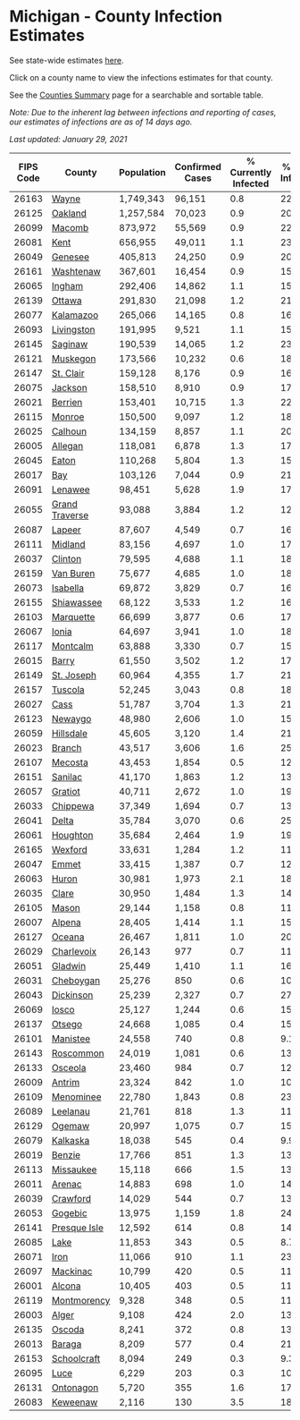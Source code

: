 # Michigan - County Infection Estimates

See state-wide estimates [here](/infections/us-mi).

Click on a county name to view the infections estimates for that county.

See the [Counties Summary](/infections/summary-counties) page for a searchable and sortable table.

*Note: Due to the inherent lag between infections and reporting of cases, our estimates of infections are as of 14 days ago.*

*Last updated: January 29, 2021*

|   FIPS Code |                           County |   Population |   Confirmed Cases |   % Currently Infected |   % Total Infected |
|-------------|----------------------------------|--------------|-------------------|------------------------|--------------------|
|       26163 |                   [Wayne](wayne) |    1,749,343 |            96,151 |                    0.8 |               22.3 |
|       26125 |               [Oakland](oakland) |    1,257,584 |            70,023 |                    0.9 |               20.5 |
|       26099 |                 [Macomb](macomb) |      873,972 |            55,569 |                    0.9 |               22.5 |
|       26081 |                     [Kent](kent) |      656,955 |            49,011 |                    1.1 |               23.2 |
|       26049 |               [Genesee](genesee) |      405,813 |            24,250 |                    0.9 |               20.0 |
|       26161 |           [Washtenaw](washtenaw) |      367,601 |            16,454 |                    0.9 |               15.0 |
|       26065 |                 [Ingham](ingham) |      292,406 |            14,862 |                    1.1 |               15.7 |
|       26139 |                 [Ottawa](ottawa) |      291,830 |            21,098 |                    1.2 |               21.7 |
|       26077 |           [Kalamazoo](kalamazoo) |      265,066 |            14,165 |                    0.8 |               16.3 |
|       26093 |         [Livingston](livingston) |      191,995 |             9,521 |                    1.1 |               15.7 |
|       26145 |               [Saginaw](saginaw) |      190,539 |            14,065 |                    1.2 |               23.5 |
|       26121 |             [Muskegon](muskegon) |      173,566 |            10,232 |                    0.6 |               18.3 |
|       26147 |           [St. Clair](st.-clair) |      159,128 |             8,176 |                    0.9 |               16.5 |
|       26075 |               [Jackson](jackson) |      158,510 |             8,910 |                    0.9 |               17.7 |
|       26021 |               [Berrien](berrien) |      153,401 |            10,715 |                    1.3 |               22.0 |
|       26115 |                 [Monroe](monroe) |      150,500 |             9,097 |                    1.2 |               18.9 |
|       26025 |               [Calhoun](calhoun) |      134,159 |             8,857 |                    1.1 |               20.1 |
|       26005 |               [Allegan](allegan) |      118,081 |             6,878 |                    1.3 |               17.5 |
|       26045 |                   [Eaton](eaton) |      110,268 |             5,804 |                    1.3 |               15.9 |
|       26017 |                       [Bay](bay) |      103,126 |             7,044 |                    0.9 |               21.0 |
|       26091 |               [Lenawee](lenawee) |       98,451 |             5,628 |                    1.9 |               17.1 |
|       26055 | [Grand Traverse](grand-traverse) |       93,088 |             3,884 |                    1.2 |               12.2 |
|       26087 |                 [Lapeer](lapeer) |       87,607 |             4,549 |                    0.7 |               16.4 |
|       26111 |               [Midland](midland) |       83,156 |             4,697 |                    1.0 |               17.1 |
|       26037 |               [Clinton](clinton) |       79,595 |             4,688 |                    1.1 |               18.2 |
|       26159 |           [Van Buren](van-buren) |       75,677 |             4,685 |                    1.0 |               18.7 |
|       26073 |             [Isabella](isabella) |       69,872 |             3,829 |                    0.7 |               16.6 |
|       26155 |         [Shiawassee](shiawassee) |       68,122 |             3,533 |                    1.2 |               16.5 |
|       26103 |           [Marquette](marquette) |       66,699 |             3,877 |                    0.6 |               17.4 |
|       26067 |                   [Ionia](ionia) |       64,697 |             3,941 |                    1.0 |               18.5 |
|       26117 |             [Montcalm](montcalm) |       63,888 |             3,330 |                    0.7 |               15.7 |
|       26015 |                   [Barry](barry) |       61,550 |             3,502 |                    1.2 |               17.0 |
|       26149 |         [St. Joseph](st.-joseph) |       60,964 |             4,355 |                    1.7 |               21.1 |
|       26157 |               [Tuscola](tuscola) |       52,245 |             3,043 |                    0.8 |               18.2 |
|       26027 |                     [Cass](cass) |       51,787 |             3,704 |                    1.3 |               21.2 |
|       26123 |               [Newaygo](newaygo) |       48,980 |             2,606 |                    1.0 |               15.9 |
|       26059 |           [Hillsdale](hillsdale) |       45,605 |             3,120 |                    1.4 |               21.6 |
|       26023 |                 [Branch](branch) |       43,517 |             3,606 |                    1.6 |               25.0 |
|       26107 |               [Mecosta](mecosta) |       43,453 |             1,854 |                    0.5 |               12.7 |
|       26151 |               [Sanilac](sanilac) |       41,170 |             1,863 |                    1.2 |               13.6 |
|       26057 |               [Gratiot](gratiot) |       40,711 |             2,672 |                    1.0 |               19.6 |
|       26033 |             [Chippewa](chippewa) |       37,349 |             1,694 |                    0.7 |               13.3 |
|       26041 |                   [Delta](delta) |       35,784 |             3,070 |                    0.6 |               25.2 |
|       26061 |             [Houghton](houghton) |       35,684 |             2,464 |                    1.9 |               19.6 |
|       26165 |               [Wexford](wexford) |       33,631 |             1,284 |                    1.2 |               11.2 |
|       26047 |                   [Emmet](emmet) |       33,415 |             1,387 |                    0.7 |               12.7 |
|       26063 |                   [Huron](huron) |       30,981 |             1,973 |                    2.1 |               18.9 |
|       26035 |                   [Clare](clare) |       30,950 |             1,484 |                    1.3 |               14.1 |
|       26105 |                   [Mason](mason) |       29,144 |             1,158 |                    0.8 |               11.9 |
|       26007 |                 [Alpena](alpena) |       28,405 |             1,414 |                    1.1 |               15.7 |
|       26127 |                 [Oceana](oceana) |       26,467 |             1,811 |                    1.0 |               20.5 |
|       26029 |         [Charlevoix](charlevoix) |       26,143 |               977 |                    0.7 |               11.3 |
|       26051 |               [Gladwin](gladwin) |       25,449 |             1,410 |                    1.1 |               16.5 |
|       26031 |           [Cheboygan](cheboygan) |       25,276 |               850 |                    0.6 |               10.4 |
|       26043 |           [Dickinson](dickinson) |       25,239 |             2,327 |                    0.7 |               27.1 |
|       26069 |                   [Iosco](iosco) |       25,127 |             1,244 |                    0.6 |               15.4 |
|       26137 |                 [Otsego](otsego) |       24,668 |             1,085 |                    0.4 |               15.4 |
|       26101 |             [Manistee](manistee) |       24,558 |               740 |                    0.8 |                9.1 |
|       26143 |           [Roscommon](roscommon) |       24,019 |             1,081 |                    0.6 |               13.7 |
|       26133 |               [Osceola](osceola) |       23,460 |               984 |                    0.7 |               12.6 |
|       26009 |                 [Antrim](antrim) |       23,324 |               842 |                    1.0 |               10.7 |
|       26109 |           [Menominee](menominee) |       22,780 |             1,843 |                    0.8 |               23.5 |
|       26089 |             [Leelanau](leelanau) |       21,761 |               818 |                    1.3 |               11.1 |
|       26129 |                 [Ogemaw](ogemaw) |       20,997 |             1,075 |                    0.7 |               15.2 |
|       26079 |             [Kalkaska](kalkaska) |       18,038 |               545 |                    0.4 |                9.9 |
|       26019 |                 [Benzie](benzie) |       17,766 |               851 |                    1.3 |               13.9 |
|       26113 |           [Missaukee](missaukee) |       15,118 |               666 |                    1.5 |               13.2 |
|       26011 |                 [Arenac](arenac) |       14,883 |               698 |                    1.0 |               14.7 |
|       26039 |             [Crawford](crawford) |       14,029 |               544 |                    0.7 |               13.1 |
|       26053 |               [Gogebic](gogebic) |       13,975 |             1,159 |                    1.8 |               24.0 |
|       26141 |     [Presque Isle](presque-isle) |       12,592 |               614 |                    0.8 |               14.6 |
|       26085 |                     [Lake](lake) |       11,853 |               343 |                    0.5 |                8.7 |
|       26071 |                     [Iron](iron) |       11,066 |               910 |                    1.1 |               23.5 |
|       26097 |             [Mackinac](mackinac) |       10,799 |               420 |                    0.5 |               11.6 |
|       26001 |                 [Alcona](alcona) |       10,405 |               403 |                    0.5 |               11.6 |
|       26119 |       [Montmorency](montmorency) |        9,328 |               348 |                    0.5 |               11.4 |
|       26003 |                   [Alger](alger) |        9,108 |               424 |                    2.0 |               13.1 |
|       26135 |                 [Oscoda](oscoda) |        8,241 |               372 |                    0.8 |               13.3 |
|       26013 |                 [Baraga](baraga) |        8,209 |               577 |                    0.4 |               21.1 |
|       26153 |       [Schoolcraft](schoolcraft) |        8,094 |               249 |                    0.3 |                9.3 |
|       26095 |                     [Luce](luce) |        6,229 |               203 |                    0.3 |               10.0 |
|       26131 |           [Ontonagon](ontonagon) |        5,720 |               355 |                    1.6 |               17.8 |
|       26083 |             [Keweenaw](keweenaw) |        2,116 |               130 |                    3.5 |               18.0 |
